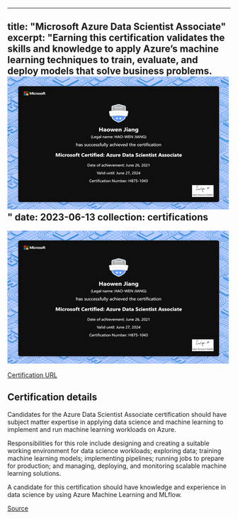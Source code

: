 


---
title: "Microsoft Azure Data Scientist Associate"
excerpt: "Earning this certification validates the skills and knowledge to apply Azure’s machine learning techniques to train, evaluate, and deploy models that solve business problems.<br/><img src='/images/azure-dsa.png'>"
date: 2023-06-13
collection: certifications
---

![](/images/azure-dsa.png)

[Certification URL](https://www.credly.com/badges/7c4f2a43-cf71-4604-b36d-d68544c96a2e/public_url)

## Certification details

Candidates for the Azure Data Scientist Associate certification should have subject matter expertise in applying data science and machine learning to implement and run machine learning workloads on Azure.

Responsibilities for this role include designing and creating a suitable working environment for data science workloads; exploring data; training machine learning models; implementing pipelines; running jobs to prepare for production; and managing, deploying, and monitoring scalable machine learning solutions.

A candidate for this certification should have knowledge and experience in data science by using Azure Machine Learning and MLflow.

[Source](https://learn.microsoft.com/en-us/certifications/azure-data-scientist/)
<!--stackedit_data:
eyJoaXN0b3J5IjpbMTY4NTI4NDQ0NF19
-->